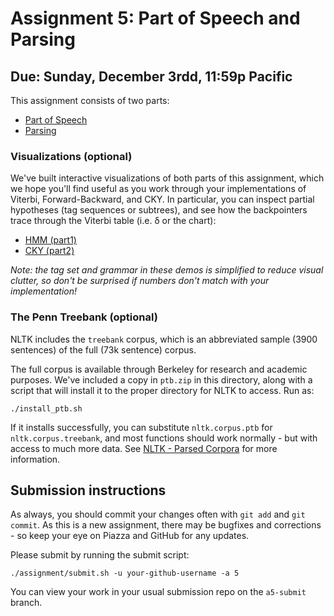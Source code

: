 # Assignment 5: Part of Speech and Parsing

## Due: Sunday, December 3rdd, 11:59p Pacific

This assignment consists of two parts:

* [Part of Speech](part1/Part-of-Speech.ipynb)
* [Parsing](part2/CKY.ipynb)

### Visualizations (optional)

We've built interactive visualizations of both parts of this assignment, which we hope you'll find useful as you work through your implementations of Viterbi, Forward-Backward, and CKY. In particular, you can inspect partial hypotheses (tag sequences or subtrees), and see how the backpointers trace through the Viterbi table (i.e. δ or the chart):

* [HMM (part1)](https://hmm-dot-nlp-visualizations.appspot.com/hmm?sentence=James+ate+the+food&vizMode=viterbi&numFormat=log)
* [CKY (part2)](https://cky-dot-nlp-visualizations.appspot.com/cky?sentence=James+ate+the+food)

_Note: the tag set and grammar in these demos is simplified to reduce visual clutter, so don't be surprised if numbers don't match with your implementation!_

### The Penn Treebank (optional)

NLTK includes the `treebank` corpus, which is an abbreviated sample (3900 sentences) of the full (73k sentence) corpus.

The full corpus is available through Berkeley for research and academic purposes. We've included a copy in `ptb.zip` in this directory, along with a script that will install it to the proper directory for NLTK to access. Run as:
```
./install_ptb.sh
```
If it installs successfully, you can substitute `nltk.corpus.ptb` for `nltk.corpus.treebank`, and most functions should work normally - but with access to much more data. See [NLTK - Parsed Corpora](http://www.nltk.org/howto/corpus.html#parsed-corpora) for more information.

## Submission instructions

As always, you should commit your changes often with `git add` and `git commit`. As this is a new assignment, there may be bugfixes and corrections - so keep your eye on Piazza and GitHub for any updates.

Please submit by running the submit script:
```
./assignment/submit.sh -u your-github-username -a 5
```
You can view your work in your usual submission repo on the `a5-submit` branch.
